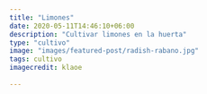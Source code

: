 ```yaml
---
title: "Limones"
date: 2020-05-11T14:46:10+06:00
description: "Cultivar limones en la huerta"
type: "cultivo"
image: "images/featured-post/radish-rabano.jpg"
tags: cultivo
imagecredit: klaoe
  
---
```

